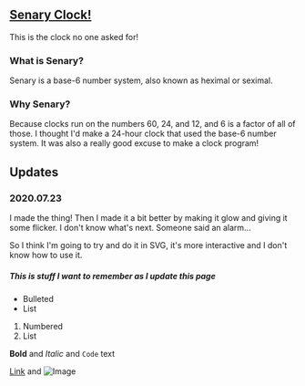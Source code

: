 ## [Senary Clock!](https://dkallen78.github.io/senary-clock/senaryClock.html)

This is the clock no one asked for!

### What is Senary?

Senary is a base-6 number system, also known as heximal or seximal. 

### Why Senary?

Because clocks run on the numbers 60, 24, and 12, and 6 is a factor of all of those. I thought I'd make a 24-hour clock that used the base-6 number system. It was also a really good excuse to make a clock program!

## Updates

### 2020.07.23

I made the thing! Then I made it a bit better by making it glow and giving it some flicker. I don't know what's next. Someone said an alarm...

So I think I'm going to try and do it in SVG, it's more interactive and I don't know how to use it.



##### This is stuff I want to remember as I update this page

- Bulleted
- List

1. Numbered
2. List

**Bold** and _Italic_ and `Code` text

[Link](url) and ![Image](src)
```
